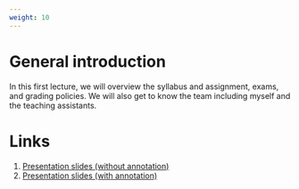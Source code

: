 ```yaml
---
weight: 10
---
```


# General introduction 
In this first lecture, we will overview the syllabus and assignment, exams, and grading policies. We will also get to know the team including myself and the teaching assistants. 

# Links
1. [Presentation slides (without annotation)](Lecture1-Introduction.pptx)
2. [Presentation slides (with annotation)](Lecture1-Introduction-marked.pptx)
